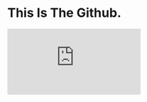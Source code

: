 # This Is The Github.
![Image of Yaktocat](https://fsa.zobj.net/crop.php?r=zt4lhu0YJUWWM34iytdEuZvQooKKCsztt_p5L-mvCbaxLEuezK8nKB4O2Tvn-oNFM64fadM1Ho8XLzg8OoXiIpM2dMQxfsqunrKFX53hTvuGSS8VZQm6XuHLoq2vWwovmGeSYxe_fEGbFhZw)
